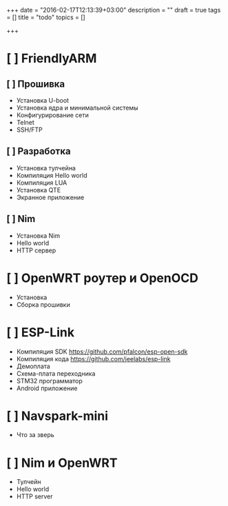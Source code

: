 +++
date = "2016-02-17T12:13:39+03:00"
description = ""
draft = true
tags = []
title = "todo"
topics = []

+++


[ ] FriendlyARM
===============

[ ] Прошивка
------------

  * Установка U-boot
  * Установка ядра и минимальной системы
  * Конфигурирование сети
  * Telnet
  * SSH/FTP

[ ] Разработка
--------------

  * Установка тулчейна
  * Компиляция Hello world
  * Компиляция LUA
  * Установка QTE
  * Экранное приложение

[ ] Nim
-------

  * Установка Nim
  * Hello world
  * HTTP сервер

[ ] OpenWRT роутер и OpenOCD
============================

  * Установка
  * Сборка прошивки

[ ] ESP-Link
============

  * Компиляция SDK https://github.com/pfalcon/esp-open-sdk
  * Компиляция кода https://github.com/jeelabs/esp-link
  * Демоплата
  * Схема-плата переходника
  * STM32 программатор
  * Android приложение

[ ] Navspark-mini
=================

  * Что за зверь

[ ] Nim и OpenWRT
=================

  * Тулчейн
  * Hello world
  * HTTP server

